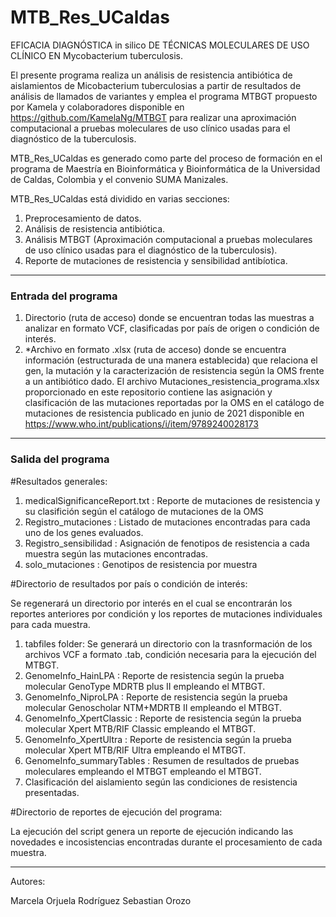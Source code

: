 # MTB_Res_UCaldas
EFICACIA DIAGNÓSTICA in silico DE TÉCNICAS MOLECULARES DE USO CLÍNICO EN Mycobacterium tuberculosis.

El presente programa realiza un análisis de resistencia antibiótica de aislamientos de Micobacterium tuberculosias a partir de resultados de análisis de llamados de variantes y emplea el programa MTBGT propuesto por Kamela y colaboradores disponible en https://github.com/KamelaNg/MTBGT para realizar una aproximación computacional a pruebas moleculares de uso clínico usadas para el diagnóstico de la tuberculosis. 

MTB_Res_UCaldas es generado como parte del proceso de formación en el programa de Maestría en Bioinformática y Bioinformática de la Universidad de Caldas, Colombia y el convenio SUMA Manizales. 

MTB_Res_UCaldas está dividido en varias secciones:

1. Preprocesamiento de datos.
2. Análisis de resistencia antibiótica.
3. Análisis MTBGT (Aproximación computacional a pruebas moleculares de uso clínico usadas para el diagnóstico de la tuberculosis).
4. Reporte de mutaciones de resistencia y sensibilidad antibíotica.

---

### Entrada del programa
1. Directorio (ruta de acceso) donde se encuentran todas las muestras a analizar en formato VCF, clasificadas por país de origen o condición de interés.
2. *Archivo en formato .xlsx (ruta de acceso) donde se encuentra información (estructurada de una manera establecida) que relaciona el gen, la mutación y la caracterización de resistencia según la OMS frente a un antibiótico dado. El archivo Mutaciones_resistencia_programa.xlsx proporcionado en este repositorio contiene las asignación y clasificación de las mutaciones reportadas por la OMS en el catálogo de mutaciones de resistencia publicado en junio de 2021 disponible en https://www.who.int/publications/i/item/9789240028173
---

### Salida del programa

#Resultados generales: 
1. medicalSignificanceReport.txt : Reporte de mutaciones de resistencia y su clasifición según el catálogo de mutaciones de la OMS
2. Registro_mutaciones : Listado de mutaciones encontradas para cada uno de los genes evaluados.
3. Registro_sensibilidad : Asignación de fenotipos de resistencia a cada muestra según las mutaciones encontradas.
4. solo_mutaciones : Genotipos de resistencia por muestra

  
#Directorio de resultados por país o condición de interés: 

Se regenerará un directorio por interés en el cual se encontrarán los reportes anteriores por condición y los reportes de mutaciones individuales para cada muestra.
1. tabfiles folder: Se generará un directorio con la trasnformación de los archivos VCF a formato .tab, condición necesaria para la ejecución del MTBGT.
2. GenomeInfo_HainLPA : Reporte de resistencia según la prueba molecular GenoType MDRTB plus II empleando el  MTBGT.
3. GenomeInfo_NiproLPA : Reporte de resistencia según la prueba molecular Genoscholar NTM+MDRTB II empleando el MTBGT.
4. GenomeInfo_XpertClassic : Reporte de resistencia según la prueba molecular Xpert MTB/RIF Classic empleando el MTBGT.
5. GenomeInfo_XpertUltra : Reporte de resistencia según la prueba molecular Xpert MTB/RIF Ultra empleando el MTBGT.
6. GenomeInfo_summaryTables : Resumen de resultados de pruebas moleculares empleando el MTBGT empleando el MTBGT.
7. Clasificación del aislamiento según las condiciones de resistencia presentadas.

#Directorio de reportes de ejecución del programa: 

La ejecución del script genera un reporte de ejecución indicando las novedades e incosistencias encontradas durante el procesamiento de cada muestra. 

---

Autores: 

Marcela Orjuela Rodríguez
Sebastian Orozo
